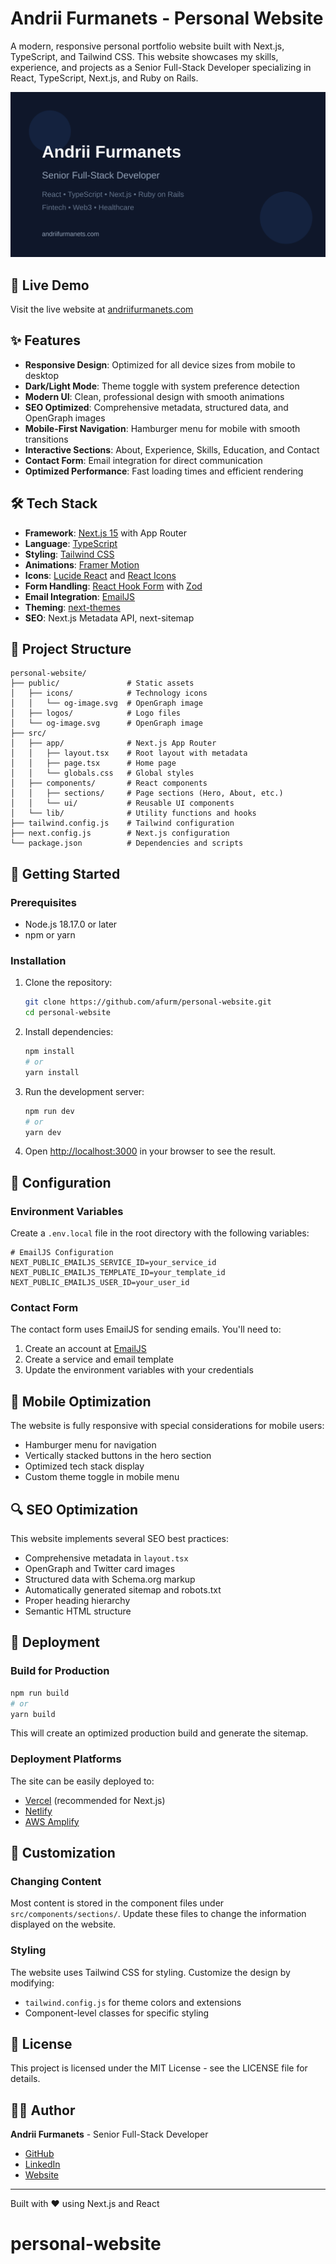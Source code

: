 # Andrii Furmanets - Personal Website

A modern, responsive personal portfolio website built with Next.js, TypeScript, and Tailwind CSS. This website showcases my skills, experience, and projects as a Senior Full-Stack Developer specializing in React, TypeScript, Next.js, and Ruby on Rails.

![Website Preview](public/og-image.svg)

## 🚀 Live Demo

Visit the live website at [andriifurmanets.com](https://andriifurmanets.com)

## ✨ Features

- **Responsive Design**: Optimized for all device sizes from mobile to desktop
- **Dark/Light Mode**: Theme toggle with system preference detection
- **Modern UI**: Clean, professional design with smooth animations
- **SEO Optimized**: Comprehensive metadata, structured data, and OpenGraph images
- **Mobile-First Navigation**: Hamburger menu for mobile with smooth transitions
- **Interactive Sections**: About, Experience, Skills, Education, and Contact
- **Contact Form**: Email integration for direct communication
- **Optimized Performance**: Fast loading times and efficient rendering

## 🛠️ Tech Stack

- **Framework**: [Next.js 15](https://nextjs.org/) with App Router
- **Language**: [TypeScript](https://www.typescriptlang.org/)
- **Styling**: [Tailwind CSS](https://tailwindcss.com/)
- **Animations**: [Framer Motion](https://www.framer.com/motion/)
- **Icons**: [Lucide React](https://lucide.dev/) and [React Icons](https://react-icons.github.io/react-icons/)
- **Form Handling**: [React Hook Form](https://react-hook-form.com/) with [Zod](https://github.com/colinhacks/zod)
- **Email Integration**: [EmailJS](https://www.emailjs.com/)
- **Theming**: [next-themes](https://github.com/pacocoursey/next-themes)
- **SEO**: Next.js Metadata API, next-sitemap

## 📂 Project Structure

```
personal-website/
├── public/               # Static assets
│   ├── icons/            # Technology icons
│   │   └── og-image.svg  # OpenGraph image
│   ├── logos/            # Logo files
│   └── og-image.svg      # OpenGraph image
├── src/
│   ├── app/              # Next.js App Router
│   │   ├── layout.tsx    # Root layout with metadata
│   │   ├── page.tsx      # Home page
│   │   └── globals.css   # Global styles
│   ├── components/       # React components
│   │   ├── sections/     # Page sections (Hero, About, etc.)
│   │   └── ui/           # Reusable UI components
│   └── lib/              # Utility functions and hooks
├── tailwind.config.js    # Tailwind configuration
├── next.config.js        # Next.js configuration
└── package.json          # Dependencies and scripts
```

## 🚀 Getting Started

### Prerequisites

- Node.js 18.17.0 or later
- npm or yarn

### Installation

1. Clone the repository:
   ```bash
   git clone https://github.com/afurm/personal-website.git
   cd personal-website
   ```

2. Install dependencies:
   ```bash
   npm install
   # or
   yarn install
   ```

3. Run the development server:
   ```bash
   npm run dev
   # or
   yarn dev
   ```

4. Open [http://localhost:3000](http://localhost:3000) in your browser to see the result.

## 🔧 Configuration

### Environment Variables

Create a `.env.local` file in the root directory with the following variables:

```
# EmailJS Configuration
NEXT_PUBLIC_EMAILJS_SERVICE_ID=your_service_id
NEXT_PUBLIC_EMAILJS_TEMPLATE_ID=your_template_id
NEXT_PUBLIC_EMAILJS_USER_ID=your_user_id
```

### Contact Form

The contact form uses EmailJS for sending emails. You'll need to:

1. Create an account at [EmailJS](https://www.emailjs.com/)
2. Create a service and email template
3. Update the environment variables with your credentials

## 📱 Mobile Optimization

The website is fully responsive with special considerations for mobile users:

- Hamburger menu for navigation
- Vertically stacked buttons in the hero section
- Optimized tech stack display
- Custom theme toggle in mobile menu

## 🔍 SEO Optimization

This website implements several SEO best practices:

- Comprehensive metadata in `layout.tsx`
- OpenGraph and Twitter card images
- Structured data with Schema.org markup
- Automatically generated sitemap and robots.txt
- Proper heading hierarchy
- Semantic HTML structure

## 🚢 Deployment

### Build for Production

```bash
npm run build
# or
yarn build
```

This will create an optimized production build and generate the sitemap.

### Deployment Platforms

The site can be easily deployed to:

- [Vercel](https://vercel.com/) (recommended for Next.js)
- [Netlify](https://www.netlify.com/)
- [AWS Amplify](https://aws.amazon.com/amplify/)

## 🧩 Customization

### Changing Content

Most content is stored in the component files under `src/components/sections/`. Update these files to change the information displayed on the website.

### Styling

The website uses Tailwind CSS for styling. Customize the design by modifying:

- `tailwind.config.js` for theme colors and extensions
- Component-level classes for specific styling

## 📄 License

This project is licensed under the MIT License - see the LICENSE file for details.

## 👨‍💻 Author

**Andrii Furmanets** - Senior Full-Stack Developer

- [GitHub](https://github.com/afurm)
- [LinkedIn](https://linkedin.com/in/andrii-furmanets-1a5b6452/)
- [Website](https://andriifurmanets.com)

---

Built with ❤️ using Next.js and React
# personal-website
